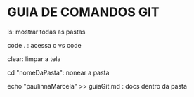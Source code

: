 # GUIA DE COMANDOS GIT

ls: mostrar todas as pastas

code . : acessa o vs code

clear: limpar a tela

cd "nomeDaPasta": nonear a pasta

echo "paulinnaMarcela" >> guiaGit.md : docs dentro da pasta

